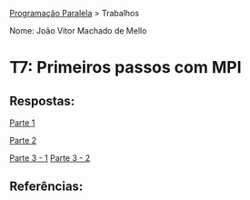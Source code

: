 [Programação Paralela](https://github.com/AndreaInfUFSM/elc139-2018a) > Trabalhos

Nome: João Vitor Machado de Mello

# T7: Primeiros passos com MPI

## Respostas:

[Parte 1](respostas/dotprod_mpi.c)

[Parte 2]()

[Parte 3 - 1](respostas/mpi_corrigido1.c)
[Parte 3 - 2](respostas/mpi_corrigido2.c)

## Referências:

